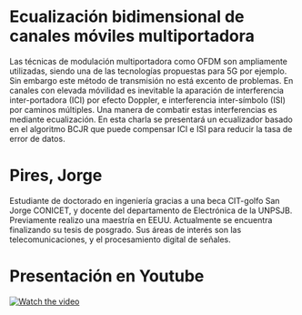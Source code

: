 # Ecualización bidimensional de canales móviles multiportadora
Las técnicas de modulación multiportadora como OFDM son ampliamente utilizadas, siendo una de las tecnologías propuestas para 5G por ejemplo. Sin embargo este método de transmisión no está excento de problemas. En canales con elevada móvilidad es inevitable la aparación de interferencia inter-portadora (ICI) por efecto Doppler, e interferencia inter-símbolo (ISI) por caminos múltiples. Una manera de combatir estas interferencias es mediante ecualización. En esta charla se presentará un ecualizador basado en el algoritmo BCJR que puede compensar ICI e ISI para reducir la tasa de error de datos. 
# Pires, Jorge
Estudiante de doctorado en ingeniería gracias a una beca CIT-golfo San Jorge CONICET, y docente del departamento de Electrónica de la UNPSJB. Previamente realizo una maestría en EEUU. Actualmente se encuentra finalizando su tesis de posgrado. Sus áreas de interés son las telecomunicaciones, y el procesamiento digital de señales. 
# Presentación en Youtube
 [![Watch the video](https://img.youtube.com/vi/yFey97jeyuM/maxresdefault.jpg)](https://www.youtube.com/watch?v=yFey97jeyuM)